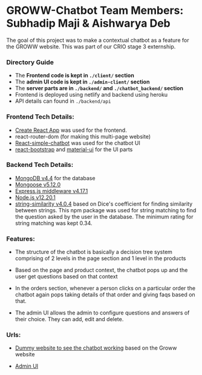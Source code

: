 # GROWW-Chatbot Team Members: Subhadip Maji &amp; Aishwarya Deb


 The goal of this project was to make a contextual chatbot as a feature for the GROWW website. This was part of our CRIO stage 3 externship.

 ### **Directory Guide**

 * The **Frontend code is kept in `./client/` section**
 * The **admin UI code is kept in  `./admin-client/` section**
 * The **server parts are in `./backend/` and `./chatbot_backend/` section**
 * Frontend is deployed using netlify and backend using heroku
 * API details can found in `./backend/api`


### **Frontend Tech Details:**

* [Create React App](https://reactjs.org/docs/create-a-new-react-app.html#create-react-app) was used for the frontend.
* react-router-dom (for making this multi-page website)
* [React-simple-chatbot](https://lucasbassetti.com.br/react-simple-chatbot/) was used for the chatbot UI
* [react-bootstrap](https://react-bootstrap.github.io/) and [material-ui](https://material-ui.com/) for the UI parts

### **Backend Tech Details:**

* [MongoDB v4.4](https://www.mongodb.com/) for the database
* [Mongoose v5.12.0](https://mongoosejs.com/)
* [Express.js middleware v4.17.1](https://expressjs.com/)
* [Node.js v12.20.1](https://nodejs.org/es/)
* [string-similarity v4.0.4](https://www.npmjs.com/package/string-similarity) based on Dice's coefficient for finding similarity between strings. This npm package was used for string matching to find the question asked by the user in the database. The minimum rating for string matching was kept 0.34.

### **Features:**

* The structure of the chatbot is basically a decision tree system comprising of 2 levels in the page section and 1 level in the products

* Based on the page and product context, the chatbot pops up and the user get questions based on that context

* In the orders section, whenever a person clicks on a particular order the chatbot again pops taking details of that order and giving faqs based on that.

* The admin UI allows the admin to configure questions and  answers of their choice. They can add, edit and delete.

### **Urls:**

* [Dummy website to see the chatbot working](https://groww-chatbot.netlify.app/) based on the Groww website

* [Admin UI](https://custom-chatbot-admin.netlify.app/admin)

